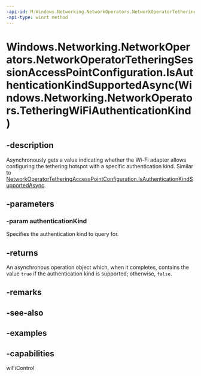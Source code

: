```yaml
---
-api-id: M:Windows.Networking.NetworkOperators.NetworkOperatorTetheringSessionAccessPointConfiguration.IsAuthenticationKindSupportedAsync(Windows.Networking.NetworkOperators.TetheringWiFiAuthenticationKind)
-api-type: winrt method
---
```


# Windows.Networking.NetworkOperators.NetworkOperatorTetheringSessionAccessPointConfiguration.IsAuthenticationKindSupportedAsync(Windows.Networking.NetworkOperators.TetheringWiFiAuthenticationKind)

<!--
public Windows.Foundation.IAsyncOperation<bool> IsAuthenticationKindSupportedAsync (Windows.Networking.NetworkOperators.TetheringWiFiAuthenticationKind authenticationKind);
-->


## -description

Asynchronously gets a value indicating whether the Wi-Fi adapter allows configuring the tethering hotspot with a specific authentication kind. Similar to [NetworkOperatorTetheringAccessPointConfiguration.IsAuthenticationKindSupportedAsync](./networkoperatortetheringaccesspointconfiguration_isauthenticationkindsupportedasync_453305428.md).

## -parameters

### -param authenticationKind

Specifies the authentication kind to query for.

## -returns

An asynchronous operation object which, when it completes, contains the value `true` if the authentication kind is supported; otherwise, `false`.

## -remarks

## -see-also

## -examples

## -capabilities
wiFiControl
